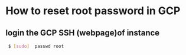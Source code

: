 # How to reset root password in GCP

## login the GCP SSH (webpage)of instance
```sh
 $ [sudo]  passwd root
```
